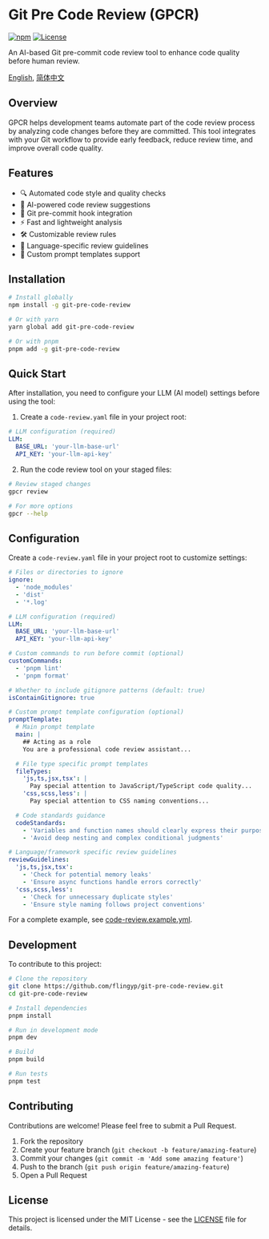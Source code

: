 # Git Pre Code Review (GPCR)

[![npm](https://img.shields.io/npm/v/git-pre-code-review)](https://www.npmjs.com/package/git-pre-code-review)
[![License](https://img.shields.io/badge/license-MIT-blue.svg)](LICENSE)

An AI-based Git pre-commit code review tool to enhance code quality before human review.

[English](README.md), [简体中文](README_CN.md)

## Overview

GPCR helps development teams automate part of the code review process by analyzing code changes before they are committed. This tool integrates with your Git workflow to provide early feedback, reduce review time, and improve overall code quality.

## Features

- 🔍 Automated code style and quality checks
- 🤖 AI-powered code review suggestions
- 🔄 Git pre-commit hook integration
- ⚡ Fast and lightweight analysis
- 🛠️ Customizable review rules
- 🧩 Language-specific review guidelines
- 📝 Custom prompt templates support

## Installation

```bash
# Install globally
npm install -g git-pre-code-review

# Or with yarn
yarn global add git-pre-code-review

# Or with pnpm
pnpm add -g git-pre-code-review
```

## Quick Start

After installation, you need to configure your LLM (AI model) settings before using the tool:

1. Create a `code-review.yaml` file in your project root:

```yaml
# LLM configuration (required)
LLM:
  BASE_URL: 'your-llm-base-url'
  API_KEY: 'your-llm-api-key'
```

2. Run the code review tool on your staged files:

```bash
# Review staged changes
gpcr review

# For more options
gpcr --help
```

## Configuration

Create a `code-review.yaml` file in your project root to customize settings:

```yaml
# Files or directories to ignore
ignore:
  - 'node_modules'
  - 'dist'
  - '*.log'

# LLM configuration (required)
LLM:
  BASE_URL: 'your-llm-base-url'
  API_KEY: 'your-llm-api-key'

# Custom commands to run before commit (optional)
customCommands:
  - 'pnpm lint'
  - 'pnpm format'

# Whether to include gitignore patterns (default: true)
isContainGitignore: true

# Custom prompt template configuration (optional)
promptTemplate:
  # Main prompt template
  main: |
    ## Acting as a role
    You are a professional code review assistant...

  # File type specific prompt templates
  fileTypes:
    'js,ts,jsx,tsx': |
      Pay special attention to JavaScript/TypeScript code quality...
    'css,scss,less': |
      Pay special attention to CSS naming conventions...

  # Code standards guidance
  codeStandards:
    - 'Variables and function names should clearly express their purpose'
    - 'Avoid deep nesting and complex conditional judgments'

# Language/framework specific review guidelines
reviewGuidelines:
  'js,ts,jsx,tsx':
    - 'Check for potential memory leaks'
    - 'Ensure async functions handle errors correctly'
  'css,scss,less':
    - 'Check for unnecessary duplicate styles'
    - 'Ensure style naming follows project conventions'
```

For a complete example, see [code-review.example.yml](code-review.example.yml).

## Development

To contribute to this project:

```bash
# Clone the repository
git clone https://github.com/flingyp/git-pre-code-review.git
cd git-pre-code-review

# Install dependencies
pnpm install

# Run in development mode
pnpm dev

# Build
pnpm build

# Run tests
pnpm test
```

## Contributing

Contributions are welcome! Please feel free to submit a Pull Request.

1. Fork the repository
2. Create your feature branch (`git checkout -b feature/amazing-feature`)
3. Commit your changes (`git commit -m 'Add some amazing feature'`)
4. Push to the branch (`git push origin feature/amazing-feature`)
5. Open a Pull Request

## License

This project is licensed under the MIT License - see the [LICENSE](LICENSE) file for details.
